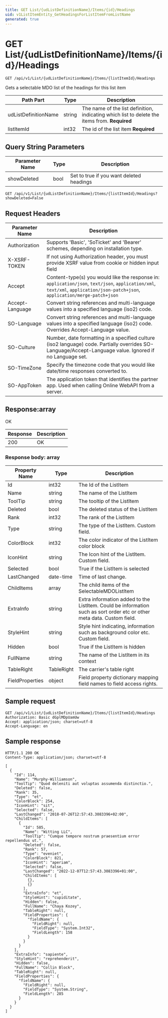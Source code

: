 ```yaml
---
title: GET List/{udListDefinitionName}/Items/{id}/Headings
uid: v1ListItemEntity_GetHeadingsForListItemFromListName
generated: true
---
```


# GET List/{udListDefinitionName}/Items/{id}/Headings

```http
GET /api/v1/List/{udListDefinitionName}/Items/{listItemId}/Headings
```

Gets a selectable MDO list of the headings for this list item






| Path Part | Type | Description |
|-----------|------|-------------|
| udListDefinitionName | string | The name of the list definition, indicating which list to delete the items from. **Required** |
| listItemId | int32 | The id of the list item **Required** |


## Query String Parameters

| Parameter Name | Type |  Description |
|----------------|------|--------------|
| showDeleted | bool |  Set to true if you want deleted headings |

```http
GET /api/v1/List/{udListDefinitionName}/Items/{listItemId}/Headings?showDeleted=False
```


## Request Headers

| Parameter Name | Description |
|----------------|-------------|
| Authorization  | Supports 'Basic', 'SoTicket' and 'Bearer' schemes, depending on installation type. |
| X-XSRF-TOKEN   | If not using Authorization header, you must provide XSRF value from cookie or hidden input field |
| Accept         | Content-type(s) you would like the response in: `application/json`, `text/json`, `application/xml`, `text/xml`, `application/json-patch+json`, `application/merge-patch+json` |
| Accept-Language | Convert string references and multi-language values into a specified language (iso2) code. |
| SO-Language | Convert string references and multi-language values into a specified language (iso2) code. Overrides Accept-Language value. |
| SO-Culture | Number, date formatting in a specified culture (iso2 language) code. Partially overrides SO-Language/Accept-Language value. Ignored if no Language set. |
| SO-TimeZone | Specify the timezone code that you would like date/time responses converted to. |
| SO-AppToken | The application token that identifies the partner app. Used when calling Online WebAPI from a server. |


## Response:array

OK

| Response | Description |
|----------------|-------------|
| 200 | OK |

### Response body: array

| Property Name | Type |  Description |
|----------------|------|--------------|
| Id | int32 | The Id of the ListItem |
| Name | string | The name of the ListItem |
| ToolTip | string | The tooltip of the ListItem |
| Deleted | bool | The deleted status of the ListItem |
| Rank | int32 | The rank of the ListItem |
| Type | string | The type of the ListItem. Custom field. |
| ColorBlock | int32 | The color indicator of the ListItem color block |
| IconHint | string | The Icon hint of the ListItem. Custom field. |
| Selected | bool | True if the ListItem is selected |
| LastChanged | date-time | Time of last change. |
| ChildItems | array | The child items of the SelectableMDOListItem |
| ExtraInfo | string | Extra information added to the ListItem. Could be information such as sort order etc or other meta data. Custom field. |
| StyleHint | string | Style hint indicating, information such as background color etc. Custom field. |
| Hidden | bool | True if the ListItem is hidden |
| FullName | string | The name of the ListItem in its context |
| TableRight | TableRight | The carrier's table right |
| FieldProperties | object | Field property dictionary mapping field names to field access rights. |

## Sample request

```http!
GET /api/v1/List/{udListDefinitionName}/Items/{listItemId}/Headings
Authorization: Basic dGplMDpUamUw
Accept: application/json; charset=utf-8
Accept-Language: en
```

## Sample response

```http_
HTTP/1.1 200 OK
Content-Type: application/json; charset=utf-8

[
  {
    "Id": 114,
    "Name": "Murphy-Williamson",
    "ToolTip": "Quod deleniti aut voluptas assumenda distinctio.",
    "Deleted": false,
    "Rank": 35,
    "Type": "et",
    "ColorBlock": 254,
    "IconHint": "sit",
    "Selected": false,
    "LastChanged": "2018-07-26T12:57:43.3083396+02:00",
    "ChildItems": [
      {
        "Id": 585,
        "Name": "Witting LLC",
        "ToolTip": "Cumque tempore nostrum praesentium error repellendus ut.",
        "Deleted": false,
        "Rank": 57,
        "Type": "eveniet",
        "ColorBlock": 821,
        "IconHint": "aperiam",
        "Selected": false,
        "LastChanged": "2022-12-07T12:57:43.3083396+01:00",
        "ChildItems": [
          {},
          {}
        ],
        "ExtraInfo": "et",
        "StyleHint": "cupiditate",
        "Hidden": false,
        "FullName": "Chaya Kozey",
        "TableRight": null,
        "FieldProperties": {
          "fieldName": {
            "FieldRight": null,
            "FieldType": "System.Int32",
            "FieldLength": 158
          }
        }
      }
    ],
    "ExtraInfo": "sapiente",
    "StyleHint": "reprehenderit",
    "Hidden": false,
    "FullName": "Collin Block",
    "TableRight": null,
    "FieldProperties": {
      "fieldName": {
        "FieldRight": null,
        "FieldType": "System.String",
        "FieldLength": 285
      }
    }
  }
]
```